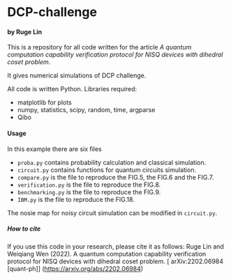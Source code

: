# DCP-challenge


#### by  Ruge Lin

This is a repository for all code written for the article *A quantum computation capability verification protocol for NISQ devices with dihedral coset problem*. 

It gives numerical simulations of DCP challenge.

All code is written Python. Libraries required:

  - matplotlib for plots
  - numpy, statistics, scipy, random, time, argparse
  - Qibo

#### Usage
In this example there are six files
- `proba.py` contains probability calculation and classical simulation.
- `circuit.py` contains functions for quantum circuits simulation.
- `compare.py` is the file to reproduce the FIG.5, the FIG.6 and the FIG.7. 
-  `verification.py` is the file to reproduce the FIG.8. 
-  `benchmarking.py` is the file to reproduce the FIG.9. 
-  `IBM.py` is the file to reproduce the FIG.18. 

The nosie map for noisy circuit simulation can be modified in  `circuit.py`.


##### How to cite

If you use this code in your research, please cite it as follows:
Ruge Lin and Weiqiang Wen (2022). A quantum computation capability verification protocol for NISQ devices with dihedral coset problem.
[ arXiv:2202.06984 [quant-ph]] (https://arxiv.org/abs/2202.06984)
